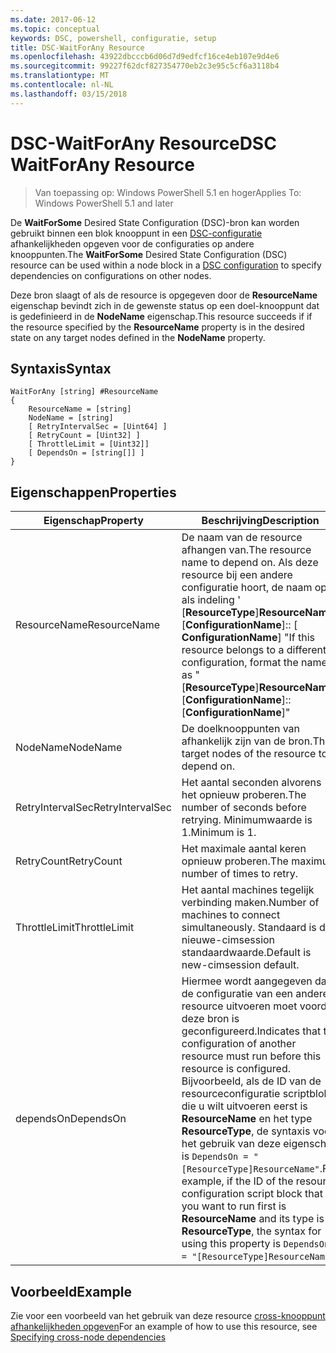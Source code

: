```yaml
---
ms.date: 2017-06-12
ms.topic: conceptual
keywords: DSC, powershell, configuratie, setup
title: DSC-WaitForAny Resource
ms.openlocfilehash: 43922dbcccb6d06d7d9edfcf16ce4eb107e9d4e6
ms.sourcegitcommit: 99227f62dcf827354770eb2c3e95c5cf6a3118b4
ms.translationtype: MT
ms.contentlocale: nl-NL
ms.lasthandoff: 03/15/2018
---
```

# <a name="dsc-waitforany-resource"></a><span data-ttu-id="f6fac-103">DSC-WaitForAny Resource</span><span class="sxs-lookup"><span data-stu-id="f6fac-103">DSC WaitForAny Resource</span></span>

> <span data-ttu-id="f6fac-104">Van toepassing op: Windows PowerShell 5.1 en hoger</span><span class="sxs-lookup"><span data-stu-id="f6fac-104">Applies To: Windows PowerShell 5.1 and later</span></span>

<span data-ttu-id="f6fac-105">De **WaitForSome** Desired State Configuration (DSC)-bron kan worden gebruikt binnen een blok knooppunt in een [DSC-configuratie](configurations.md) afhankelijkheden opgeven voor de configuraties op andere knooppunten.</span><span class="sxs-lookup"><span data-stu-id="f6fac-105">The **WaitForSome** Desired State Configuration (DSC) resource can be used within a node block in a [DSC configuration](configurations.md) to specify dependencies on configurations on other nodes.</span></span>

<span data-ttu-id="f6fac-106">Deze bron slaagt of als de resource is opgegeven door de **ResourceName** eigenschap bevindt zich in de gewenste status op een doel-knooppunt dat is gedefinieerd in de **NodeName** eigenschap.</span><span class="sxs-lookup"><span data-stu-id="f6fac-106">This resource succeeds if if the resource specified by the **ResourceName** property is in the desired state on any target nodes defined in the **NodeName** property.</span></span>


## <a name="syntax"></a><span data-ttu-id="f6fac-107">Syntaxis</span><span class="sxs-lookup"><span data-stu-id="f6fac-107">Syntax</span></span>

```
WaitForAny [string] #ResourceName
{
    ResourceName = [string]
    NodeName = [string]
    [ RetryIntervalSec = [Uint64] ]
    [ RetryCount = [Uint32] ] 
    [ ThrottleLimit = [Uint32]]
    [ DependsOn = [string[]] ]
}
```

## <a name="properties"></a><span data-ttu-id="f6fac-108">Eigenschappen</span><span class="sxs-lookup"><span data-stu-id="f6fac-108">Properties</span></span>

|  <span data-ttu-id="f6fac-109">Eigenschap</span><span class="sxs-lookup"><span data-stu-id="f6fac-109">Property</span></span>  |  <span data-ttu-id="f6fac-110">Beschrijving</span><span class="sxs-lookup"><span data-stu-id="f6fac-110">Description</span></span>   | 
|---|---| 
| <span data-ttu-id="f6fac-111">ResourceName</span><span class="sxs-lookup"><span data-stu-id="f6fac-111">ResourceName</span></span>| <span data-ttu-id="f6fac-112">De naam van de resource afhangen van.</span><span class="sxs-lookup"><span data-stu-id="f6fac-112">The resource name to depend on.</span></span> <span data-ttu-id="f6fac-113">Als deze resource bij een andere configuratie hoort, de naam op als indeling ' [__ResourceType__]__ResourceName__:: [__ConfigurationName__]:: [ __ConfigurationName__] "</span><span class="sxs-lookup"><span data-stu-id="f6fac-113">If this resource belongs to a different configuration, format the name as "[__ResourceType__]__ResourceName__::[__ConfigurationName__]::[__ConfigurationName__]"</span></span>| 
| <span data-ttu-id="f6fac-114">NodeName</span><span class="sxs-lookup"><span data-stu-id="f6fac-114">NodeName</span></span>| <span data-ttu-id="f6fac-115">De doelknooppunten van afhankelijk zijn van de bron.</span><span class="sxs-lookup"><span data-stu-id="f6fac-115">The target nodes of the resource to depend on.</span></span>| 
| <span data-ttu-id="f6fac-116">RetryIntervalSec</span><span class="sxs-lookup"><span data-stu-id="f6fac-116">RetryIntervalSec</span></span>| <span data-ttu-id="f6fac-117">Het aantal seconden alvorens het opnieuw proberen.</span><span class="sxs-lookup"><span data-stu-id="f6fac-117">The number of seconds before retrying.</span></span> <span data-ttu-id="f6fac-118">Minimumwaarde is 1.</span><span class="sxs-lookup"><span data-stu-id="f6fac-118">Minimum is 1.</span></span>| 
| <span data-ttu-id="f6fac-119">RetryCount</span><span class="sxs-lookup"><span data-stu-id="f6fac-119">RetryCount</span></span>| <span data-ttu-id="f6fac-120">Het maximale aantal keren opnieuw proberen.</span><span class="sxs-lookup"><span data-stu-id="f6fac-120">The maximum number of times to retry.</span></span>| 
| <span data-ttu-id="f6fac-121">ThrottleLimit</span><span class="sxs-lookup"><span data-stu-id="f6fac-121">ThrottleLimit</span></span>| <span data-ttu-id="f6fac-122">Het aantal machines tegelijk verbinding maken.</span><span class="sxs-lookup"><span data-stu-id="f6fac-122">Number of machines to connect simultaneously.</span></span> <span data-ttu-id="f6fac-123">Standaard is de nieuwe-cimsession standaardwaarde.</span><span class="sxs-lookup"><span data-stu-id="f6fac-123">Default is new-cimsession default.</span></span>| 
| <span data-ttu-id="f6fac-124">dependsOn</span><span class="sxs-lookup"><span data-stu-id="f6fac-124">DependsOn</span></span> | <span data-ttu-id="f6fac-125">Hiermee wordt aangegeven dat de configuratie van een andere resource uitvoeren moet voordat deze bron is geconfigureerd.</span><span class="sxs-lookup"><span data-stu-id="f6fac-125">Indicates that the configuration of another resource must run before this resource is configured.</span></span> <span data-ttu-id="f6fac-126">Bijvoorbeeld, als de ID van de resourceconfiguratie scriptblok die u wilt uitvoeren eerst is __ResourceName__ en het type __ResourceType__, de syntaxis voor het gebruik van deze eigenschap is `DependsOn = "[ResourceType]ResourceName"`.</span><span class="sxs-lookup"><span data-stu-id="f6fac-126">For example, if the ID of the resource configuration script block that you want to run first is __ResourceName__ and its type is __ResourceType__, the syntax for using this property is `DependsOn = "[ResourceType]ResourceName"`.</span></span>|


## <a name="example"></a><span data-ttu-id="f6fac-127">Voorbeeld</span><span class="sxs-lookup"><span data-stu-id="f6fac-127">Example</span></span>

<span data-ttu-id="f6fac-128">Zie voor een voorbeeld van het gebruik van deze resource [cross-knooppunt afhankelijkheden opgeven](crossNodeDependencies.md)</span><span class="sxs-lookup"><span data-stu-id="f6fac-128">For an example of how to use this resource, see [Specifying cross-node dependencies](crossNodeDependencies.md)</span></span>

